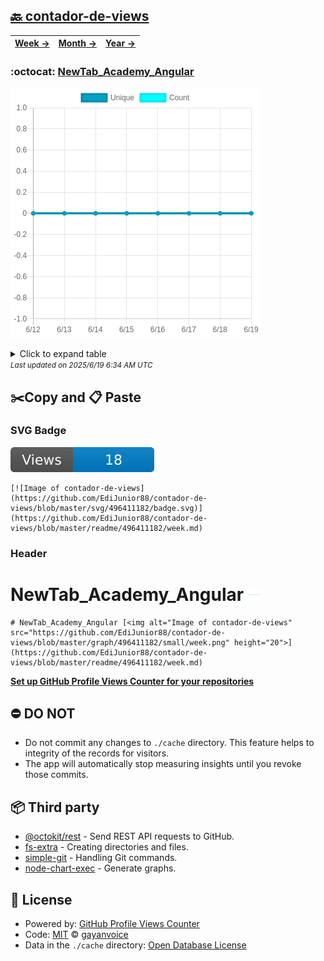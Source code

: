 ## [🔙 contador-de-views](https://github.com/EdiJunior88/contador-de-views)
| [**Week →**](https://github.com/EdiJunior88/contador-de-views/blob/master/readme/496411182/week.md) | [**Month →**](https://github.com/EdiJunior88/contador-de-views/blob/master/readme/496411182/month.md) | [**Year →**](https://github.com/EdiJunior88/contador-de-views/blob/master/readme/496411182/year.md) |
| ---- | ---- | ----- |
### :octocat: [NewTab_Academy_Angular](https://github.com/EdiJunior88/NewTab_Academy_Angular)
![Image of contador-de-views](https://github.com/EdiJunior88/contador-de-views/blob/master/graph/496411182/large/week.png)

<details>
	<summary>Click to expand table</summary>
	<h2>:calendar: Week Page Views Table</h2>
<table>
	<tr>
		<th>
			Last Updated
		</th>
		<th>
			Unique
		</th>
		<th>
			Count
		</th>
	</tr>
	<tr>
		<td>
			<code>2025/6/19</code>
		</td>
		<td>
			<code>0</code>
		</td>
		<td>
			<code>0</code>
		</td>
	</tr>
	<tr>
		<td>
			<code>2025/6/18</code>
		</td>
		<td>
			<code>0</code>
		</td>
		<td>
			<code>0</code>
		</td>
	</tr>
	<tr>
		<td>
			<code>2025/6/17</code>
		</td>
		<td>
			<code>0</code>
		</td>
		<td>
			<code>0</code>
		</td>
	</tr>
	<tr>
		<td>
			<code>2025/6/16</code>
		</td>
		<td>
			<code>0</code>
		</td>
		<td>
			<code>0</code>
		</td>
	</tr>
	<tr>
		<td>
			<code>2025/6/15</code>
		</td>
		<td>
			<code>0</code>
		</td>
		<td>
			<code>0</code>
		</td>
	</tr>
	<tr>
		<td>
			<code>2025/6/14</code>
		</td>
		<td>
			<code>0</code>
		</td>
		<td>
			<code>0</code>
		</td>
	</tr>
	<tr>
		<td>
			<code>2025/6/13</code>
		</td>
		<td>
			<code>0</code>
		</td>
		<td>
			<code>0</code>
		</td>
	</tr>
	<tr>
		<td>
			<code>2025/6/12</code>
		</td>
		<td>
			<code>0</code>
		</td>
		<td>
			<code>0</code>
		</td>
	</tr>
</table>

</details>
<small><i>Last updated on 2025/6/19 6:34 AM UTC</i></small>

## ✂️Copy and 📋 Paste
### SVG Badge
[![Image of contador-de-views](https://github.com/EdiJunior88/contador-de-views/blob/master/svg/496411182/badge.svg)](https://github.com/EdiJunior88/contador-de-views/blob/master/readme/496411182/week.md)
```readme
[![Image of contador-de-views](https://github.com/EdiJunior88/contador-de-views/blob/master/svg/496411182/badge.svg)](https://github.com/EdiJunior88/contador-de-views/blob/master/readme/496411182/week.md)
```
### Header
# NewTab_Academy_Angular [<img alt="Image of contador-de-views" src="https://github.com/EdiJunior88/contador-de-views/blob/master/graph/496411182/small/week.png" height="20">](https://github.com/EdiJunior88/contador-de-views/blob/master/readme/496411182/week.md)
```readme
# NewTab_Academy_Angular [<img alt="Image of contador-de-views" src="https://github.com/EdiJunior88/contador-de-views/blob/master/graph/496411182/small/week.png" height="20">](https://github.com/EdiJunior88/contador-de-views/blob/master/readme/496411182/week.md)
```
[**Set up GitHub Profile Views Counter for your repositories**](https://github.com/gayanvoice/github-profile-views-counter)
## ⛔ DO NOT
- Do not commit any changes to `./cache` directory. This feature helps to integrity of the records for visitors.
- The app will automatically stop measuring insights until you revoke those commits.
## 📦 Third party

- [@octokit/rest](https://www.npmjs.com/package/@octokit/rest) - Send REST API requests to GitHub.
- [fs-extra](https://www.npmjs.com/package/fs-extra) - Creating directories and files.
- [simple-git](https://www.npmjs.com/package/simple-git) - Handling Git commands.
- [node-chart-exec](https://www.npmjs.com/package/node-chart-exec) - Generate graphs.
## 📄 License
- Powered by: [GitHub Profile Views Counter](https://github.com/gayanvoice/github-profile-views-counter)
- Code: [MIT](./LICENSE) © [gayanvoice](https://github.com/gayanvoice/github-profile-views-counter)
- Data in the `./cache` directory: [Open Database License](https://opendatacommons.org/licenses/odbl/1-0/)